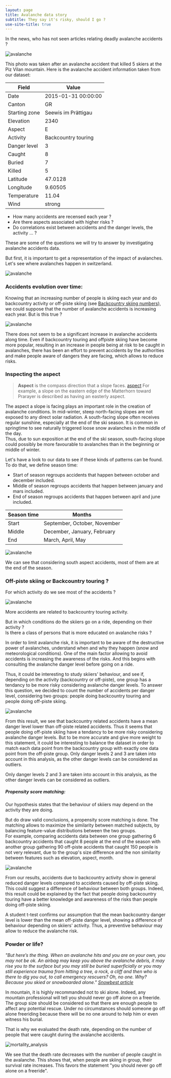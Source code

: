 ```yaml
---
layout: page
title: Avalanche data story
subtitle: They say it's risky, should I go ?
use-site-title: true
---
```


In the news, who has not seen articles relating deadly avalanche accidents ?

![avalanche](../img/accident_31_01_2015.jpg)

This photo was taken after an avalanche accident that killed 5 skiers at the Piz Vilan mountain. Here is the avalanche accident information taken from our dataset:

| Field         | Value               |
| ------------- | ------------------- |
| Date          | 2015-01-31 00:00:00 |
| Canton        | GR                  |
| Starting zone | Seewis im Prättigau |
| Elevation     | 2340                |
| Aspect        | E                   |
| Activity      | Backcountry touring |
| Danger level  | 3                   |
| Caught        | 8                   |
| Buried        | 7                   |
| Killed        | 5                   |
| Latitude      | 47.0128             |
| Longitude     | 9.60505             |
| Temperature   | 11.04               |
| Wind          | strong              |


- How many accidents are recensed each year ?
- Are there aspects associated with higher risks ?
- Do correlations exist between accidents and the danger levels, the activity ... ?

These are some of the questions we will try to answer by investigating avalanche accidents data.

But first, it is important to get a representation of the impact of avalanches. Let's see where avalanches happen in switzerland.


![avalanche](../img/images_data_story/map.png)

### Accidents evolution over time:

Knowing that an increasing number of people is skiing each year and do backcountry activity or off-piste skiing (see [Backcountry skiing numbers](https://books.google.ch/books?id=V3BADwAAQBAJ&pg=PA209&lpg=PA209&dq=backcountry+activity+numbers+switzerland&source=bl&ots=2lLFz8ozV8&sig=LW4Q4117Y_8oVP2tXSjqtrljR9g&hl=fr&sa=X&ved=0ahUKEwjy8cndpJPYAhURLlAKHbkADcUQ6AEITDAI#v=snippet&q=off-trail%20backcountry%20activities%20continuing&f=false)), we could suppose that the number of avalanche accidents is increasing each year. But is this true ?

![avalanche](../img/images_data_story/time_evolution.png)

There does not seem to be a significant increase in avalanche accidents along time. Even if backcountry touring and offpiste skiing have become more popular, resulting in an increase in people being at risk to be caught in avalanches, there has been an effort to prevent accidents by the authorities and make people aware of dangers they are facing, which allows to reduce risks.

### Inspecting the aspect

> **Aspect** is the compass direction that a slope faces. [aspect](https://en.wikipedia.org/wiki/Aspect_(geography)) For example, a slope on the eastern edge of the Matterhorn toward Prarayer is described as having an easterly aspect.

The aspect a slope is facing plays an important role in the creation of avalanche conditions.
In mid-winter, steep north-facing slopes are not exposed to any direct solar radiation. A south-facing slope often receives regular sunshine, especially at the end of the ski season. It is common in springtime to see naturally triggered loose snow avalanches in the middle of the day.
<br>
Thus, due to sun exposition at the end of the ski season, south-facing slope could possibly be more favourable to avalanches than in the beginning or middle of winter.

Let's have a look to our data to see if these kinds of patterns can be found.
To do that, we define season time:
- Start of season regroups accidents that happen between october and december included.
- Middle of season regroups accidents that happen between january and mars included.
- End of season regroups accidents that happen between april and june included.

| Season time | Months                        |
| ----------- | ----------------------------- |
| Start       | September, October,  November |
| Middle      | December, January, February   |
| End         | March, April, May             |



![avalanche](../img/images_data_story/aspect_analysis.png)

We can see that considering south aspect accidents, most of them are at the end of the season.

###  Off-piste skiing or Backcountry touring ?

For which activity do we see most of the accidents ?

![avalanche](../img/images_data_story/activity_count.png)

More accidents are related to backcountry touring activity.

But in which conditions do the skiiers go on a ride, depending on their activity ?
<br>
Is there a class of persons that is more educated on avalanche risks ?

In order to limit avalanche risk, it is important to be aware of the destructive power of avalanches, understand when and why they happen (snow and meteorological conditions).
One of the main factor allowing to avoid accidents is increasing the awareness of the risks. And this begins with consulting the avalanche danger level before going on a ride.

Thus, it could be interesting to study skiiers' behaviour, and see if, depending on the activity (backcountry or off-piste), one group has a tendancy to be more risky considering avalanche danger levels.
To answer this question, we decided to count the number of accidents per danger level, considering two groups: people doing backcountry touring and people doing off-piste skiing.

![avalanche](../img/images_data_story/capture.jpg)

From this result, we see that backcountry related accidents have a mean danger level lower than off-piste related accidents. Thus it seems that people doing off-piste skiing have a tendancy to be more risky considering avalanche danger levels.
But to be more accurate and give more weight to this statement, it could be interesting to balance the dataset in order to match each data point from the backcountry group with exactly one data point from the off-piste group.
Only danger levels 2 and 3 are taken into account in this analysis, as the other danger levels can be considered as outliers.

Only danger levels 2 and 3 are taken into account in this analysis, as the other danger levels can be considered as outliers.

##### Propensity score matching:

Our hypothesis states that the behaviour of skiiers may depend on the activity they are doing.

But do draw valid conclusions, a propensity score matching is done. The matching allows to maximize the similarity between matched subjects, by balancing feature-value distributions between the two groups.
<br> For example, comparing accidents data between one group gathering 6 backcountry accidents that caught 8 people at the end of the season with another group gathering 90 off-piste accidents that caught 150 people is not very relevant, due to the group's size difference and the non similarity between features such as elevation, aspect, month.

![avalanche](../img/images_data_story/activity_danger_level.png)

From our results, accidents due to backcountry activity show in general reduced danger levels compared to accidents caused by off-piste skiing. This could suggest a difference of behaviour between both groups. Indeed, this result could be explained by the fact that people doing backcountry touring have a better knowledge and awareness of the risks than people doing off-piste skiing.

A student t-test confirms our assumption that the mean backcountry danger level is lower than the mean off-piste danger level, showing a difference of behaviour depending on skiiers' activity.
Thus, a preventive behaviour may allow to reduce the avalanche risk.

### Powder or life?

_"But here’s the thing. When an avalanche hits and you are on your own, you may not be ok. An airbag may keep you above the avalanche debris, it may rise you to the surface but you may still be buried superficially or you may still experience trauma from hitting a tree, a rock, a cliff and then who is there to dig you out, to call emergency rescuers?
Oh, no one. Why? Because you skied or snowboarded alone." [Snowbest article](http://www.snowsbest.com/ski-or-board-off-piste-alone-dont-be-an-idiot/)_

In mountain, it is highly recommanded not to ski alone. Indeed, any mountain professional will tell you should never go off alone on a freeride. The group size should be considered so that there are enough people to affect any potential rescue. Under no circumstances should someone go off alone freeriding because there will be no one around to help him or even witness his burial.

That is why we evaluated the death rate, depending on the number of people that were caught during the avalanche accidents.

![mortality_analysis](../img/images_data_story/death_rate.png)

We see that the death rate decreases with the number of people caught in the avalanche. This shows that, when people are skiing in group, their survival rate increases. This favors the statement "you should never go off alone on a freeride".
